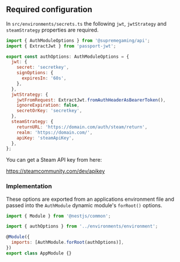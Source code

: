 ## Required configuration

In `src/environments/secrets.ts` the following `jwt`, `jwtStrategy` and `steamStrategy` properties are required.

```js
import { AuthModuleOptions } from '@supremegaming/api';
import { ExtractJwt } from 'passport-jwt';

export const authOptions: AuthModuleOptions = {
  jwt: {
    secret: 'secretkey',
    signOptions: {
      expiresIn: '60s',
    },
  },
  jwtStrategy: {
    jwtFromRequest: ExtractJwt.fromAuthHeaderAsBearerToken(),
    ignoreExpiration: false,
    secretOrKey: 'secretkey',
  },
  steamStrategy: {
    returnURL: 'https://domain.com/auth/steam/return',
    realm: 'https://domain.com/',
    apiKey: 'steamApiKey',
  },
};
```

You can get a Steam API key from here:

https://steamcommunity.com/dev/apikey

### Implementation

These options are exported from an applications environment file and passed into the `AuthModule` dynamic module's `forRoot()` options.

```js
import { Module } from '@nestjs/common';

import { authOptions } from '../environments/environment';

@Module({
  imports: [AuthModule.forRoot(authOptions)],
})
export class AppModule {}
```

